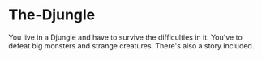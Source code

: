 # The-Djungle

You live in a Djungle and have to survive the difficulties in it.
You've to defeat big monsters and strange creatures.
There's also a story included.
